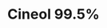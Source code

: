 ---
name: Cineol 99.5%
title: Cineol 99.5%
details:
  - detail:
      key: "Packaging Size"
      value: "5, 25, 200 Kg"
  - detail:
      key: "Form"
      value: "Liquid"
  - detail:
      key: "Packaging Type"
      value: "Can,Barrel"
  - detail:
      key: "Brand"
      value: "Natural Aroma"
  - detail:
      key: "Usage/Application"
      value: "Fragrance,Flavour,Pharma"
  - detail:
      key: "Purity"
      value: "99.5%"
  - detail:
      key: "Molecular Formula"
      value: "C10H18O"
  - detail:
      key: "Molecular Weight"
      value: "154.249 g/mol"
  - detail:
      key: "Density"
      value: "922 kg/m3"
  - detail:
      key: "Melting Point"
      value: "1.5 deg C"
  - detail:
      key: "Boiling point"
      value: "172 deg C"
showOnHome: false
thumbnail: https://5.imimg.com/data5/SELLER/Default/2021/12/PX/QR/RT/3823480/cineol-99-5--500x500.jpg
productImages:
  - https://ucarecdn.com/8213c725-21d0-4ac0-ad5e-c1975c20032b/
category: natural isolates
---